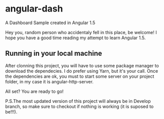 # angular-dash
A Dashboard Sample created in Angular 1.5

Hey you, random person who accidentaly fell in this place, be welcome! I hope you have a good time reading my attempt to learn Angular 1.5.

## Running in your local machine

After clonning this project, you will have to use some package manager to download the dependecies. I do prefer using Yarn, but it's your call.
Once the dependencies are ok, you must to start some server on your project folder, in my case it is angular-http-server.

All set? You are ready to go!

P.S.The most updated version of this project will always be in Develop branch, so make sure to checkout if nothing is working (it is suposed to be!!!).
